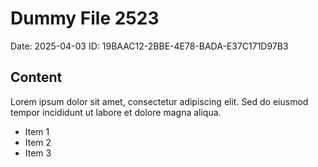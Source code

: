 # Dummy File 2523

Date: 2025-04-03
ID: 19BAAC12-2BBE-4E78-BADA-E37C171D97B3

## Content

Lorem ipsum dolor sit amet, consectetur adipiscing elit.
Sed do eiusmod tempor incididunt ut labore et dolore magna aliqua.

* Item 1
* Item 2
* Item 3
